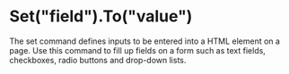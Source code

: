 # Set("field").To("value")



The set command defines inputs to be entered into a HTML element on a page. Use this command to fill up
fields on a form such as text fields, checkboxes, radio buttons and drop-down lists.